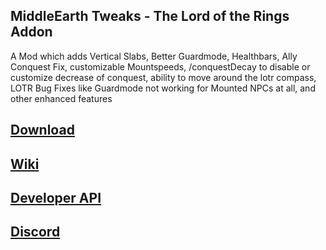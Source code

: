 ## MiddleEarth Tweaks - The Lord of the Rings Addon
A Mod which adds Vertical Slabs, Better Guardmode, Healthbars, Ally Conquest Fix, customizable Mountspeeds, /conquestDecay to disable or customize decrease of conquest, ability to move around the lotr compass, LOTR Bug Fixes like Guardmode not working for Mounted NPCs at all, and other enhanced features
## [Download](https://www.curseforge.com/minecraft/mc-mods/lotr-middleearth-tweaks)
## [Wiki](https://github.com/Javanosa/MiddleEarth-Tweaks/blob/main/Wiki.md)
## [Developer API](https://github.com/Javanosa/MiddleEarth-Tweaks/blob/main/MeTweaksAPI.java)
## [Discord](https://discord.gg/maHfVhGaah)
